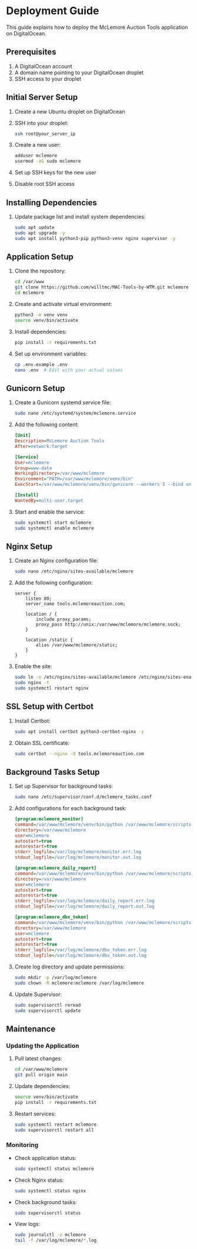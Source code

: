 # Deployment Guide

This guide explains how to deploy the McLemore Auction Tools application on DigitalOcean.

## Prerequisites

1. A DigitalOcean account
2. A domain name pointing to your DigitalOcean droplet
3. SSH access to your droplet

## Initial Server Setup

1. Create a new Ubuntu droplet on DigitalOcean
2. SSH into your droplet:
   ```bash
   ssh root@your_server_ip
   ```

3. Create a new user:
   ```bash
   adduser mclemore
   usermod -aG sudo mclemore
   ```

4. Set up SSH keys for the new user
5. Disable root SSH access

## Installing Dependencies

1. Update package list and install system dependencies:
   ```bash
   sudo apt update
   sudo apt upgrade -y
   sudo apt install python3-pip python3-venv nginx supervisor -y
   ```

## Application Setup

1. Clone the repository:
   ```bash
   cd /var/www
   git clone https://github.com/willtmc/MAC-Tools-by-WTM.git mclemore
   cd mclemore
   ```

2. Create and activate virtual environment:
   ```bash
   python3 -m venv venv
   source venv/bin/activate
   ```

3. Install dependencies:
   ```bash
   pip install -r requirements.txt
   ```

4. Set up environment variables:
   ```bash
   cp .env.example .env
   nano .env  # Edit with your actual values
   ```

## Gunicorn Setup

1. Create a Gunicorn systemd service file:
   ```bash
   sudo nano /etc/systemd/system/mclemore.service
   ```

2. Add the following content:
   ```ini
   [Unit]
   Description=McLemore Auction Tools
   After=network.target

   [Service]
   User=mclemore
   Group=www-data
   WorkingDirectory=/var/www/mclemore
   Environment="PATH=/var/www/mclemore/venv/bin"
   ExecStart=/var/www/mclemore/venv/bin/gunicorn --workers 3 --bind unix:mclemore.sock -m 007 wsgi:app

   [Install]
   WantedBy=multi-user.target
   ```

3. Start and enable the service:
   ```bash
   sudo systemctl start mclemore
   sudo systemctl enable mclemore
   ```

## Nginx Setup

1. Create an Nginx configuration file:
   ```bash
   sudo nano /etc/nginx/sites-available/mclemore
   ```

2. Add the following configuration:
   ```nginx
   server {
       listen 80;
       server_name tools.mclemoreauction.com;

       location / {
           include proxy_params;
           proxy_pass http://unix:/var/www/mclemore/mclemore.sock;
       }

       location /static {
           alias /var/www/mclemore/static;
       }
   }
   ```

3. Enable the site:
   ```bash
   sudo ln -s /etc/nginx/sites-available/mclemore /etc/nginx/sites-enabled
   sudo nginx -t
   sudo systemctl restart nginx
   ```

## SSL Setup with Certbot

1. Install Certbot:
   ```bash
   sudo apt install certbot python3-certbot-nginx -y
   ```

2. Obtain SSL certificate:
   ```bash
   sudo certbot --nginx -d tools.mclemoreauction.com
   ```

## Background Tasks Setup

1. Set up Supervisor for background tasks:
   ```bash
   sudo nano /etc/supervisor/conf.d/mclemore_tasks.conf
   ```

2. Add configurations for each background task:
   ```ini
   [program:mclemore_monitor]
   command=/var/www/mclemore/venv/bin/python /var/www/mclemore/scripts/monitor.py
   directory=/var/www/mclemore
   user=mclemore
   autostart=true
   autorestart=true
   stderr_logfile=/var/log/mclemore/monitor.err.log
   stdout_logfile=/var/log/mclemore/monitor.out.log

   [program:mclemore_daily_report]
   command=/var/www/mclemore/venv/bin/python /var/www/mclemore/scripts/daily_report.py
   directory=/var/www/mclemore
   user=mclemore
   autostart=true
   autorestart=true
   stderr_logfile=/var/log/mclemore/daily_report.err.log
   stdout_logfile=/var/log/mclemore/daily_report.out.log

   [program:mclemore_dbx_token]
   command=/var/www/mclemore/venv/bin/python /var/www/mclemore/scripts/dbx_token_refresh.py
   directory=/var/www/mclemore
   user=mclemore
   autostart=true
   autorestart=true
   stderr_logfile=/var/log/mclemore/dbx_token.err.log
   stdout_logfile=/var/log/mclemore/dbx_token.out.log
   ```

3. Create log directory and update permissions:
   ```bash
   sudo mkdir -p /var/log/mclemore
   sudo chown -R mclemore:mclemore /var/log/mclemore
   ```

4. Update Supervisor:
   ```bash
   sudo supervisorctl reread
   sudo supervisorctl update
   ```

## Maintenance

### Updating the Application

1. Pull latest changes:
   ```bash
   cd /var/www/mclemore
   git pull origin main
   ```

2. Update dependencies:
   ```bash
   source venv/bin/activate
   pip install -r requirements.txt
   ```

3. Restart services:
   ```bash
   sudo systemctl restart mclemore
   sudo supervisorctl restart all
   ```

### Monitoring

- Check application status:
  ```bash
  sudo systemctl status mclemore
  ```

- Check Nginx status:
  ```bash
  sudo systemctl status nginx
  ```

- Check background tasks:
  ```bash
  sudo supervisorctl status
  ```

- View logs:
  ```bash
  sudo journalctl -u mclemore
  tail -f /var/log/mclemore/*.log
  ```
